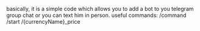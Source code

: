 basically, it is a simple code which allows you to add a bot to you telegram group chat or you can text him in person. 
useful commands: 
/command
/start 
/{currencyName}_price 
